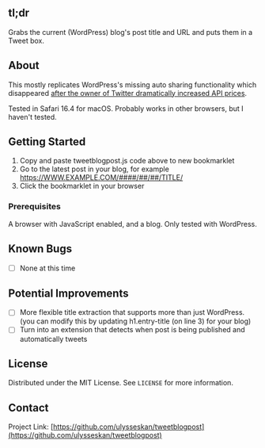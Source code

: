 ## tl;dr
Grabs the current (WordPress) blog's post title and URL and puts them in a Tweet box.

## About
This mostly replicates WordPress's missing auto sharing functionality which
disappeared <a href="https://wordpress.com/blog/2023/04/29/why-twitter-auto-sharing-is-coming-to-an-end/">after the owner of Twitter dramatically increased API prices</a>.

Tested in Safari 16.4 for macOS.  Probably works in other browsers, but I haven't tested.

## Getting Started

1. Copy and paste tweetblogpost.js code above to new bookmarklet
2. Go to the latest post in your blog, for example https://WWW.EXAMPLE.COM/####/##/##/TITLE/
3. Click the bookmarklet in your browser

### Prerequisites

A browser with JavaScript enabled, and a blog.  Only tested with WordPress.

## Known Bugs

- [ ] None at this time

## Potential Improvements

- [ ] More flexible title extraction that supports more than just WordPress.  (you can modify this
  by updating h1.entry-title (on line 3) for your blog)
- [ ] Turn into an extension that detects when post is being published and automatically tweets

## License

Distributed under the MIT License. See `LICENSE` for more information.

## Contact

Project Link: [https://github.com/ulysseskan/tweetblogpost](https://github.com/ulysseskan/tweetblogpost)

<!-- ## Acknowledgments -->


